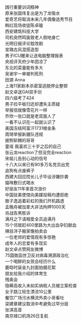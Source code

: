 践行重要训词精神  
原来张国伟复出是为了龙吸水  
爱奇艺将取消未来几年偶像选秀节目  
韩红现场收徒陈卓璇  
西安建筑科技大学  
司机突然鸣笛致老人倒地身亡  
光明日报评论耽改剧  
宣璐古风混搭造型  
男子ICU醒来让送电脑整理报表  
央视评天府少年团凉了  
东北的菜量能有多大  
吴谢宇一审被判死刑  
田源 Anna  
上海11家剧本杀密室逃脱停业整顿  
赵文卓送GAI双手剑  
四六级考了424  
男子捡平板归还却遭失主质疑  
举报信就像雪花片一样  
乔欣一张口就是老双面人了  
一看不认识在一起就认识了  
美国冻结阿富汗1731根金条  
周琦举报新疆队违规  
披荆斩棘的哥哥  
童瑶 我喜欢三十岁之后的自己  
张云龙reaction了但没完全reaction  
宋祖儿告别心动的信号  
十八大以来已有90多万名党员出党  
追狗有点废裤子  
西建大回应院长儿子毕设涉嫌抄袭  
猫咪敷衍式喝水  
好丽友11年来首次涨价  
中国驻美使馆向美媒投稿均遭拒绝  
敖子逸追着彩虹的我们开机路透  
孟晚舟被加拿大非法拘押1000天  
肖战告黑胜诉  
满月之下请相爱全员追满月  
15个邻居赶400里路为大出血孕妇献血  
辣目洋子搬家像拍卖会  
一位老师的爱情观有多惊艳  
成年人的恋爱有多现实  
赵文卓点赞网友微博  
75国致函世卫反对病毒溯源政治化  
一个喝醉的女孩会经历什么  
鹿晗时装金九封面拍摄花絮  
朋友给我介绍的体育生  
残奥会  
隐瞒高收入未如实纳税人员被立案检查  
女子跳江轻生漂流10公里  
餐饮广场污水横流外卖小哥看吐  
梁建章建议取消中考避免过早分层  
张淇高音  
南京禄口机场26日复航  
